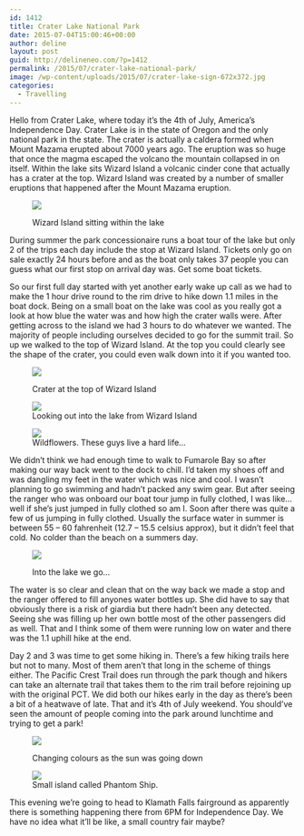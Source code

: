 ```yaml
---
id: 1412
title: Crater Lake National Park
date: 2015-07-04T15:00:46+00:00
author: deline
layout: post
guid: http://delineneo.com/?p=1412
permalink: /2015/07/crater-lake-national-park/
image: /wp-content/uploads/2015/07/crater-lake-sign-672x372.jpg
categories:
  - Travelling
---
```

Hello from Crater Lake, where today it&#8217;s the 4th of July, America&#8217;s Independence Day. Crater Lake is in the state of Oregon and the only national park in the state. The crater is actually a caldera formed when Mount Mazama erupted about 7000 years ago. The eruption was so huge that once the magma escaped the volcano the mountain collapsed in on itself. Within the lake sits Wizard Island a volcanic cinder cone that actually has a crater at the top. Wizard Island was created by a number of smaller eruptions that happened after the Mount Mazama eruption.<figure id="attachment_1414" style="width: 800px" class="wp-caption alignnone">

<img src="/assets/images/2015/07/crater-lake1.jpg"/><figcaption class="wp-caption-text">Wizard Island sitting within the lake</figcaption></figure>

During summer the park concessionaire runs a boat tour of the lake but only 2 of the trips each day include the stop at Wizard Island. Tickets only go on sale exactly 24 hours before and as the boat only takes 37 people you can guess what our first stop on arrival day was. Get some boat tickets.

So our first full day started with yet another early wake up call as we had to make the 1 hour drive round to the rim drive to hike down 1.1 miles in the boat dock. Being on a small boat on the lake was cool as you really got a look at how blue the water was and how high the crater walls were. After getting across to the island we had 3 hours to do whatever we wanted. The majority of people including ourselves decided to go for the summit trail. So up we walked to the top of Wizard Island. At the top you could clearly see the shape of the crater, you could even walk down into it if you wanted too.<figure id="attachment_1415" style="width: 800px" class="wp-caption alignnone">

<img src="/assets/images/2015/07/crater-lake2.jpg"/><figcaption class="wp-caption-text">Crater at the top of Wizard Island</figcaption></figure> <figure id="attachment_1416" style="width: 800px" class="wp-caption alignnone"><img src="/assets/images/2015/07/crater-lake3.jpg"/><figcaption class="wp-caption-text">Looking out into the lake from Wizard Island</figcaption></figure> <figure id="attachment_1418" style="width: 800px" class="wp-caption alignnone"><img src="/assets/images/2015/07/crater-lake5.jpg"/><figcaption class="wp-caption-text">Wildflowers. These guys live a hard life&#8230;</figcaption></figure>

We didn&#8217;t think we had enough time to walk to Fumarole Bay so after making our way back went to the dock to chill. I&#8217;d taken my shoes off and was dangling my feet in the water which was nice and cool. I wasn&#8217;t planning to go swimming and hadn&#8217;t packed any swim gear. But after seeing the ranger who was onboard our boat tour jump in fully clothed, I was like&#8230; well if she&#8217;s just jumped in fully clothed so am I. Soon after there was quite a few of us jumping in fully clothed. Usually the surface water in summer is between 55 &#8211; 60 fahrenheit (12.7 &#8211; 15.5 celsius approx), but it didn&#8217;t feel that cold. No colder than the beach on a summers day.<figure id="attachment_1417" style="width: 800px" class="wp-caption alignnone">

<img src="/assets/images/2015/07/crater-lake4.jpg"/><figcaption class="wp-caption-text">Into the lake we go&#8230;</figcaption></figure>

The water is so clear and clean that on the way back we made a stop and the ranger offered to fill anyones water bottles up. She did have to say that obviously there is a risk of giardia but there hadn&#8217;t been any detected. Seeing she was filling up her own bottle most of the other passengers did as well. That and I think some of them were running low on water and there was the 1.1 uphill hike at the end.

Day 2 and 3 was time to get some hiking in. There&#8217;s a few hiking trails here but not to many. Most of them aren&#8217;t that long in the scheme of things either. The Pacific Crest Trail does run through the park though and hikers can take an alternate trail that takes them to the rim trail before rejoining up with the original PCT. We did both our hikes early in the day as there&#8217;s been a bit of a heatwave of late. That and it&#8217;s 4th of July weekend. You should&#8217;ve seen the amount of people coming into the park around lunchtime and trying to get a park!<figure id="attachment_1419" style="width: 800px" class="wp-caption alignnone">

<img src="/assets/images/2015/07/crater-lake6.jpg"/><figcaption class="wp-caption-text">Changing colours as the sun was going down</figcaption></figure> <figure id="attachment_1420" style="width: 800px" class="wp-caption alignnone"><img src="/assets/images/2015/07/crater-lake7.jpg"/><figcaption class="wp-caption-text">Small island called Phantom Ship.</figcaption></figure>

This evening we&#8217;re going to head to Klamath Falls fairground as apparently there is something happening there from 6PM for Independence Day. We have no idea what it&#8217;ll be like, a small country fair maybe?
